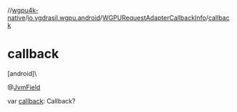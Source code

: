 //[wgpu4k-native](../../../index.md)/[io.ygdrasil.wgpu.android](../index.md)/[WGPURequestAdapterCallbackInfo](index.md)/[callback](callback.md)

# callback

[android]\

@[JvmField](https://kotlinlang.org/api/core/kotlin-stdlib/kotlin.jvm/-jvm-field/index.html)

var [callback](callback.md): Callback?